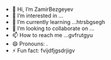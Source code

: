 - 👋 Hi, I’m ZamirBezgeyev
- 👀 I’m interested in ...
- 🌱 I’m currently learning ...htrsbgsegh
- 💞️ I’m looking to collaborate on ...
- 📫 How to reach me ...gvfrutgyu
- 😄 Pronouns: .
- ⚡ Fun fact: fvijdfjgsdrjigv
<!---
ZamirBezgeyev/ZamirBezgeyev is a ✨ special ✨ repository because its `README.md` (this file) appears on your GitHub profile.
You can click the Preview link to take a look at your changes.
--->
